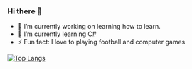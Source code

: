 ### Hi there 👋

- 🔭 I’m currently working on learning how to learn.
- 🌱 I’m currently learning C#
- ⚡ Fun fact: I love to playing football and computer games

[![Top Langs](https://github-readme-stats.vercel.app/api/top-langs/?username=sefacakir)](https://github.com/anuraghazra/github-readme-stats)

